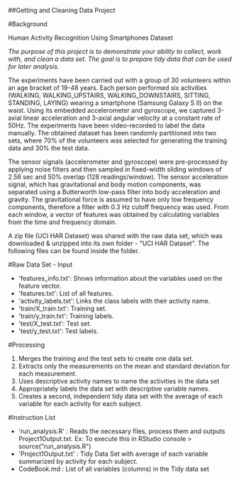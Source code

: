 ##Getting and Cleaning Data Project

#Background

Human Activity Recognition Using Smartphones Dataset

*The purpose of this project is to demonstrate your ability to collect, work with, and clean a data set. The goal is to prepare tidy data that can be used for later analysis.*

The experiments have been carried out with a group of 30 volunteers within an age bracket of 19-48 years. Each person performed six activities (WALKING, WALKING_UPSTAIRS, WALKING_DOWNSTAIRS, SITTING, STANDING, LAYING) wearing a smartphone (Samsung Galaxy S II) on the waist. Using its embedded accelerometer and gyroscope, we captured 3-axial linear acceleration and 3-axial angular velocity at a constant rate of 50Hz. The experiments have been video-recorded to label the data manually. The obtained dataset has been randomly partitioned into two sets, where 70% of the volunteers was selected for generating the training data and 30% the test data. 

The sensor signals (accelerometer and gyroscope) were pre-processed by applying noise filters and then sampled in fixed-width sliding windows of 2.56 sec and 50% overlap (128 readings/window). The sensor acceleration signal, which has gravitational and body motion components, was separated using a Butterworth low-pass filter into body acceleration and gravity. The gravitational force is assumed to have only low frequency components, therefore a filter with 0.3 Hz cutoff frequency was used. From each window, a vector of features was obtained by calculating variables from the time and frequency domain. 

A zip file (UCI HAR Dataset) was shared with the raw data set, which was downloaded & unzipped into its own folder - "UCI HAR Dataset". The following files can be found inside the folder.

#Raw Data Set - Input
- 'features_info.txt': Shows information about the variables used on the feature vector.
- 'features.txt': List of all features.
- 'activity_labels.txt': Links the class labels with their activity name.
- 'train/X_train.txt': Training set.
- 'train/y_train.txt': Training labels.
- 'test/X_test.txt': Test set.
- 'test/y_test.txt': Test labels.

#Processing 
1. Merges the training and the test sets to create one data set.
2. Extracts only the measurements on the mean and standard deviation for each measurement. 
3. Uses descriptive activity names to name the activities in the data set
4. Appropriately labels the data set with descriptive variable names. 
5. Creates a second, independent tidy data set with the average of each variable for each activity for each subject. 

#Instruction List
- 'run_analysis.R' : Reads the necessary files, process them and outputs Project1Output.txt. 
    Ex: To execute this in RStudio console 
        > source("run_analysis.R")
- 'Project1Output.txt' : Tidy Data Set with average of each variable summarized by activity for each subject.
- CodeBook.md : List of all variables (columns) in the Tidy data set